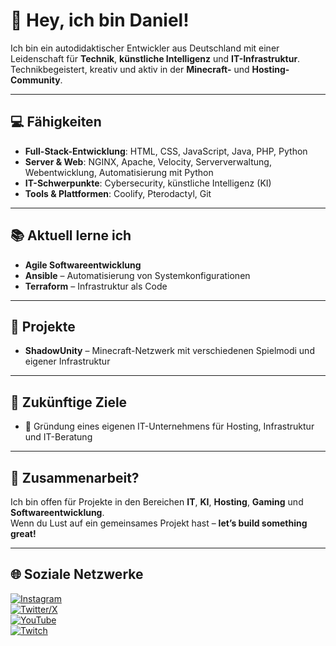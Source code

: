 # 👋 Hey, ich bin Daniel!

Ich bin ein autodidaktischer Entwickler aus Deutschland mit einer Leidenschaft für **Technik**, **künstliche Intelligenz** und **IT-Infrastruktur**.  
Technikbegeistert, kreativ und aktiv in der **Minecraft-** und **Hosting-Community**.

---

## 💻 Fähigkeiten

- **Full-Stack-Entwicklung**: HTML, CSS, JavaScript, Java, PHP, Python  
- **Server & Web**: NGINX, Apache, Velocity, Serververwaltung, Webentwicklung, Automatisierung mit Python  
- **IT-Schwerpunkte**: Cybersecurity, künstliche Intelligenz (KI)  
- **Tools & Plattformen**: Coolify, Pterodactyl, Git

---

## 📚 Aktuell lerne ich

- **Agile Softwareentwicklung**
- **Ansible** – Automatisierung von Systemkonfigurationen  
- **Terraform** – Infrastruktur als Code  

---

## 🚀 Projekte

- **ShadowUnity** – Minecraft-Netzwerk mit verschiedenen Spielmodi und eigener Infrastruktur

---

## 🎯 Zukünftige Ziele

- 🏢 Gründung eines eigenen IT-Unternehmens für Hosting, Infrastruktur und IT-Beratung  

---

## 🤝 Zusammenarbeit?

Ich bin offen für Projekte in den Bereichen **IT**, **KI**, **Hosting**, **Gaming** und **Softwareentwicklung**.  
Wenn du Lust auf ein gemeinsames Projekt hast – **let’s build something great!**

---

## 🌐 Soziale Netzwerke

[![Instagram](https://img.shields.io/badge/Instagram-%23E4405F.svg?style=for-the-badge&logo=instagram&logoColor=white)](https://instagram.com/daaanieltv)  
[![Twitter/X](https://img.shields.io/badge/X-%23000000.svg?style=for-the-badge&logo=x&logoColor=white)](https://x.com/DaaaaanielTV)  
[![YouTube](https://img.shields.io/badge/YouTube-%23FF0000.svg?style=for-the-badge&logo=youtube&logoColor=white)](https://www.youtube.com/@TechInsightsDE)  
[![Twitch](https://img.shields.io/badge/Twitch-%239146FF.svg?style=for-the-badge&logo=twitch&logoColor=white)](https://twitch.tv/daaanieltv)
